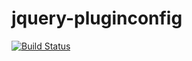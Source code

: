 # jquery-pluginconfig

[![Build Status](https://travis-ci.org/talyssonoc/jquery-pluginconfig.svg)](https://travis-ci.org/talyssonoc/jquery-pluginconfig)
